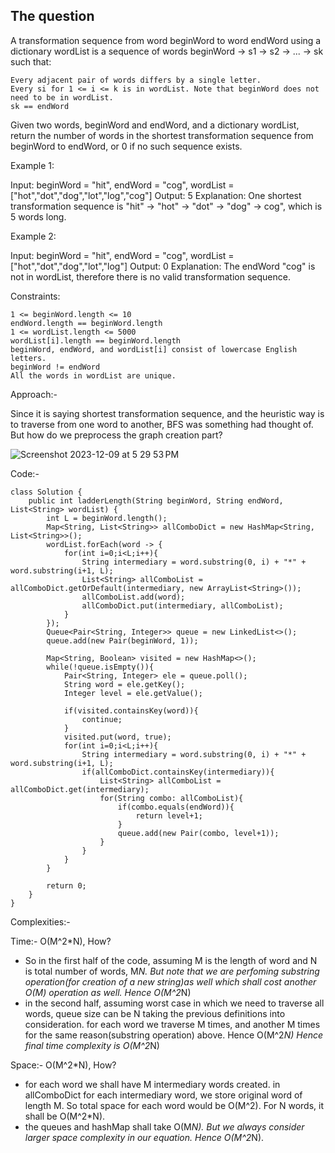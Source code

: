 ## The question

A transformation sequence from word beginWord to word endWord using a dictionary wordList is a sequence of words beginWord -> s1 -> s2 -> ... -> sk such that:

    Every adjacent pair of words differs by a single letter.
    Every si for 1 <= i <= k is in wordList. Note that beginWord does not need to be in wordList.
    sk == endWord

Given two words, beginWord and endWord, and a dictionary wordList, return the number of words in the shortest transformation sequence from beginWord to endWord, or 0 if no such sequence exists.

Example 1:

Input: beginWord = "hit", endWord = "cog", wordList = ["hot","dot","dog","lot","log","cog"]
Output: 5
Explanation: One shortest transformation sequence is "hit" -> "hot" -> "dot" -> "dog" -> cog", which is 5 words long.

Example 2:

Input: beginWord = "hit", endWord = "cog", wordList = ["hot","dot","dog","lot","log"]
Output: 0
Explanation: The endWord "cog" is not in wordList, therefore there is no valid transformation sequence.

Constraints:

    1 <= beginWord.length <= 10
    endWord.length == beginWord.length
    1 <= wordList.length <= 5000
    wordList[i].length == beginWord.length
    beginWord, endWord, and wordList[i] consist of lowercase English letters.
    beginWord != endWord
    All the words in wordList are unique.

Approach:- 

Since it is saying shortest transformation sequence, and the heuristic way is to traverse from one word to another, BFS was something had thought of. But how do we preprocess the graph creation part?

![Screenshot 2023-12-09 at 5 29 53 PM](https://github.com/S2606/CodingQuestion/assets/18497513/cf10acf0-9ad7-4d77-9056-2dd29d3af74b)

Code:-

```
class Solution {
    public int ladderLength(String beginWord, String endWord, List<String> wordList) {
        int L = beginWord.length();
        Map<String, List<String>> allComboDict = new HashMap<String, List<String>>();
        wordList.forEach(word -> {
            for(int i=0;i<L;i++){
                String intermediary = word.substring(0, i) + "*" + word.substring(i+1, L);
                List<String> allComboList = allComboDict.getOrDefault(intermediary, new ArrayList<String>());
                allComboList.add(word);
                allComboDict.put(intermediary, allComboList);
            }
        });
        Queue<Pair<String, Integer>> queue = new LinkedList<>();
        queue.add(new Pair(beginWord, 1));

        Map<String, Boolean> visited = new HashMap<>();
        while(!queue.isEmpty()){
            Pair<String, Integer> ele = queue.poll();
            String word = ele.getKey();
            Integer level = ele.getValue();

            if(visited.containsKey(word)){
                continue;
            }
            visited.put(word, true);
            for(int i=0;i<L;i++){
                String intermediary = word.substring(0, i) + "*" + word.substring(i+1, L);
                if(allComboDict.containsKey(intermediary)){
                    List<String> allComboList = allComboDict.get(intermediary);
                    for(String combo: allComboList){
                        if(combo.equals(endWord)){
                            return level+1;
                        }
                        queue.add(new Pair(combo, level+1));
                    }
                }
            }
        }

        return 0;
    }
}
```

Complexities:-

Time:- O(M^2*N), 
How? 
- So in the first half of the code, assuming M is the length of word and N is total number of words, M*N. But note that we are perfoming substring operation(for creation of a new string)as well which shall cost another O(M) operation as well. Hence O(M^2*N)
- in the second half, assuming worst case in which we need to traverse all words, queue size can be N taking the previous definitions into consideration. for each word we traverse M times, and another M times for the same reason(substring operation) above. Hence O(M^2*N)
Hence final time complexity is O(M^2*N)

Space:- O(M^2*N),
How?
- for each word we shall have M intermediary words created. in allComboDict for each intermediary word, we store original word of length M. So total space for each word would be O(M^2). For N words, it shall be O(M^2*N).
- the queues and hashMap shall take O(M*N). But we always consider larger space complexity in our equation. Hence O(M^2*N).




